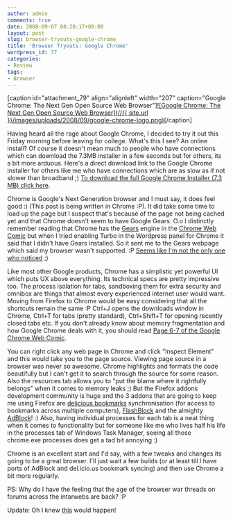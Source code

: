 ```yaml
---
author: admin
comments: true
date: 2008-09-07 08:28:17+00:00
layout: post
slug: browser-tryouts-google-chrome
title: 'Browser Tryouts: Google Chrome'
wordpress_id: 77
categories:
- Review
tags:
- Browser
---
```


[caption id="attachment_79" align="alignleft" width="207" caption="Google Chrome: The Next Gen Open Source Web Browser"][![Google Chrome: The Next Gen Open Source Web Browser](//{{ site.url }}/images/uploads/2008/09/google-chrome-logo.png)](http://www.google.com/chrome)[/caption]

Having heard all the rage about Google Chrome, I decided to try it out this Friday morning before leaving for college. What's this I see? An online install? Of course it doesn't mean much to people who have connections which can download the 7.3MB installer in a few seconds but for others, its a bit more arduous. Here's a direct download link to the Google Chrome installer for others like me who have connections which are as slow as if not slower than broadband ;) [To download the full Google Chrome Installer (7.3 MB) click here](http://74.125.15.83/chrome/install/149.29/chrome_installer.exe).

Chrome is Google's Next Generation browser and I must say, it does feel good :) (This post is being written in Chrome :P). It did take some time to load up the page but I suspect that's because of the page not being cached yet and that Chrome doesn't seem to have Google Gears. O.o I distinctly remember reading that Chrome has the [Gears](http://gears.google.com/) engine in the [Chrome Web Comic](http://www.google.com/googlebooks/chrome/) but when I tried enabling Turbo in the Wordpress panel for Chrome it said that I didn't have Gears installed. So it sent me to the Gears webpage which said my browser wasn't supported. :P [Seems like I'm not the only one who noticed](http://wordpress.org/support/topic/201069) ;)

Like most other Google products, Chrome has a simplistic yet powerful UI which puts UX above everything. Its technical specs are pretty impressive too. The process isolation for tabs, sandboxing them for extra security and omnibox are things that almost every experienced internet user would want. Moving from Firefox to Chrome would be easy considering that all the shortcuts remain the same :P Ctrl+J opens the downloads window in Chrome, Ctrl+T for tabs (pretty standard), Ctrl+Shift+T for opening recently closed tabs etc. If you don't already know about memory fragmentation and how Google Chrome deals with it, you should read [Page 6-7 of the Google Chrome Web Comic](http://www.google.com/googlebooks/chrome/index.html#size=small&page=6).

You can right click any web page in Chrome and click "Inspect Element" and this would take you to the page source. Viewing page source in a browser was never so awesome. Chrome highlights and formats the code beautifully but I can't get it to search through the source for some reason. Also the resources tab allows you to "put the blame where it rightfully belongs" when it comes to memory leaks ;) But the Firefox addons development community is huge and the 3 addons that are going to keep me using Firefox are [delicious bookmarks](https://addons.mozilla.org/en-US/firefox/addon/3615) synchronisation (for access to bookmarks across multiple computers), [FlashBlock](https://addons.mozilla.org/en-US/firefox/addon/433) and the almighty [AdBlock](https://addons.mozilla.org/en-US/firefox/addon/10)! :) Also, having individual processes for each tab is a neat thing when it comes to functionality but for someone like me who lives half his life in the processes tab of Windows Task Manager, seeing all those chrome.exe processes does get a tad bit annoying :)

Chrome is an excellent start and I'd say, with a few tweaks and changes its going to be a great browser. I'll just wait a few builds (or at least till I have ports of AdBlock and del.icio.us bookmark syncing) and then use Chrome a bit more regularly.

PS: Why do I have the feeling that the age of the browser war threads on forums across the intarwebs are back? :P

Update: Oh I knew [this](http://msghelp.net/showthread.php?tid=85729&pid=925844#pid925844) would happen!

